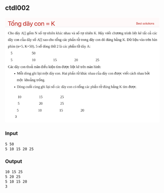 ## ctdl002
![Alt text](image.png)

### Input
```
5 50
5 10 15 20 25
```
### Output

```
10 15 25
5 20 25
5 10 15 20
3
```
